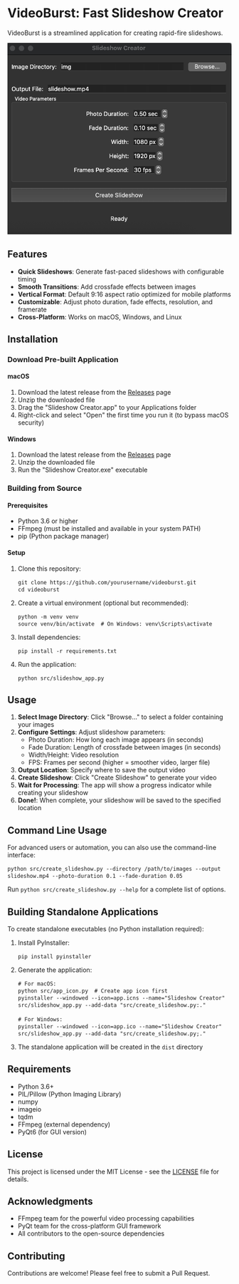 # VideoBurst: Fast Slideshow Creator

VideoBurst is a streamlined application for creating rapid-fire slideshows.

![VideoBurst Screenshot](assets/screenshot1.png)

## Features

- **Quick Slideshows**: Generate fast-paced slideshows with configurable timing
- **Smooth Transitions**: Add crossfade effects between images
- **Vertical Format**: Default 9:16 aspect ratio optimized for mobile platforms
- **Customizable**: Adjust photo duration, fade effects, resolution, and framerate
- **Cross-Platform**: Works on macOS, Windows, and Linux

## Installation

### Download Pre-built Application

#### macOS
1. Download the latest release from the [Releases](https://github.com/rowanmorkner/videoburst/releases) page
2. Unzip the downloaded file
3. Drag the "Slideshow Creator.app" to your Applications folder
4. Right-click and select "Open" the first time you run it (to bypass macOS security)

#### Windows
1. Download the latest release from the [Releases](https://github.com/rowanmorkner/videoburst/releases) page
2. Unzip the downloaded file
3. Run the "Slideshow Creator.exe" executable

### Building from Source

#### Prerequisites
- Python 3.6 or higher
- FFmpeg (must be installed and available in your system PATH)
- pip (Python package manager)

#### Setup
1. Clone this repository:
   ```
   git clone https://github.com/yourusername/videoburst.git
   cd videoburst
   ```

2. Create a virtual environment (optional but recommended):
   ```
   python -m venv venv
   source venv/bin/activate  # On Windows: venv\Scripts\activate
   ```

3. Install dependencies:
   ```
   pip install -r requirements.txt
   ```

4. Run the application:
   ```
   python src/slideshow_app.py
   ```

## Usage

1. **Select Image Directory**: Click "Browse..." to select a folder containing your images
2. **Configure Settings**: Adjust slideshow parameters:
   - Photo Duration: How long each image appears (in seconds)
   - Fade Duration: Length of crossfade between images (in seconds)
   - Width/Height: Video resolution
   - FPS: Frames per second (higher = smoother video, larger file)
3. **Output Location**: Specify where to save the output video
4. **Create Slideshow**: Click "Create Slideshow" to generate your video
5. **Wait for Processing**: The app will show a progress indicator while creating your slideshow
6. **Done!**: When complete, your slideshow will be saved to the specified location

## Command Line Usage

For advanced users or automation, you can also use the command-line interface:

```
python src/create_slideshow.py --directory /path/to/images --output slideshow.mp4 --photo-duration 0.1 --fade-duration 0.05
```

Run `python src/create_slideshow.py --help` for a complete list of options.

## Building Standalone Applications

To create standalone executables (no Python installation required):

1. Install PyInstaller:
   ```
   pip install pyinstaller
   ```

2. Generate the application:
   ```
   # For macOS:
   python src/app_icon.py  # Create app icon first
   pyinstaller --windowed --icon=app.icns --name="Slideshow Creator" src/slideshow_app.py --add-data "src/create_slideshow.py:."
   
   # For Windows:
   pyinstaller --windowed --icon=app.ico --name="Slideshow Creator" src/slideshow_app.py --add-data "src/create_slideshow.py;."
   ```

3. The standalone application will be created in the `dist` directory

## Requirements

- Python 3.6+
- PIL/Pillow (Python Imaging Library)
- numpy
- imageio
- tqdm
- FFmpeg (external dependency)
- PyQt6 (for GUI version)

## License

This project is licensed under the MIT License - see the [LICENSE](LICENSE) file for details.

## Acknowledgments

- FFmpeg team for the powerful video processing capabilities
- PyQt team for the cross-platform GUI framework
- All contributors to the open-source dependencies

## Contributing

Contributions are welcome! Please feel free to submit a Pull Request.

